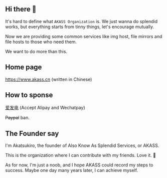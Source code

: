 ## Hi there 👋

It's hard to define what `AKASS Organization` is. We just wanna do splendid works, but everything starts from tinny things, let's encourage mutually.

Now we are providing some common services like img host, file mirrors and file hosts to those who need them.

We want to do more than this.

## Home page

https://www.akass.cn (written in Chinese)

## How to sponse

[爱发电](https://afdian.net/@akatsukiro) (Accept Alipay and Wechatpay)

~~Paypal~~ ban.

## The Founder say

I'm Akatsukiro, the founder of Also Know As Splendid Services, or AKASS.

This is the organization where I can contribute with my friends. Love it. 💖

As for now, I'm just a noob, and I hope AKASS could record my steps to success. Maybe one day many years later, I can achieve myself. 

<!--

**Here are some ideas to get you started:**

🙋‍♀️ A short introduction - what is your organization all about?
🌈 Contribution guidelines - how can the community get involved?
👩‍💻 Useful resources - where can the community find your docs? Is there anything else the community should know?
🍿 Fun facts - what does your team eat for breakfast?
🧙 Remember, you can do mighty things with the power of [Markdown](https://docs.github.com/github/writing-on-github/getting-started-with-writing-and-formatting-on-github/basic-writing-and-formatting-syntax)
-->
